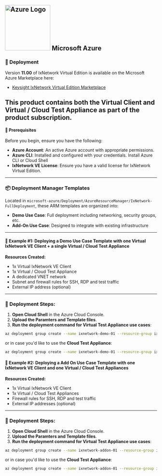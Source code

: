 ## <img src="https://upload.wikimedia.org/wikipedia/commons/thumb/f/fa/Microsoft_Azure.svg/1024px-Microsoft_Azure.svg.png" alt="Azure Logo" width="150"/> Microsoft Azure

### 🚀 Deployment

Version **11.00** of IxNetwork Virtual Edition is available on the Microsoft Azure Marketplace here:

- [Keysight IxNetwork Virtual Edition Marketplace](https://azuremarketplace.microsoft.com/en-us/marketplace/apps/keysight-technologies-ixvm.keysight-ixnetwork-virtual-edition?tab=Overview)

This product contains both the Virtual Client and Virtual / Cloud Test Appliance as part of the product subscription.
---

#### 🔧 Prerequisites

Before you begin, ensure you have the following:
- **Azure Account**: An active Azure account with appropriate permissions.
- **Azure CLI**: Installed and configured with your credentials. Install Azure CLI or Cloud Shell
- **IxNetwork VE License**: Ensure you have a valid license for IxNetwork Virtual Edition.
---

### 📦 Deployment Manager Templates

Located in `microsoft-azure/Deployment/AzureResourceManager/IxNetwork-FullDeployment`, these ARM templates are organized into:

  - **Demo Use Case**: Full deployment including networking, security groups, etc.
  - **Add-On Use Case**: Designed to integrate with existing infrastructure
---

#### 🧪 Example #1: Deploying a Demo Use Case Template with one Virtual IxNetwork VE Client + a single Virtual / Cloud Test Appliance

**Resources Created:**
- 1x Virtual IxNetwork VE Client
- 1x Virtual / Cloud Test Appliance
- A dedicated VNET network
- Subnet and firewall rules for SSH, RDP and test traffic
- External IP address (optional)

---

### 🚀 Deployment Steps:

1. **Open Cloud Shell** in the Azure Cloud Console.
2. **Upload the Paramters and Template files**.
3. **Run the deployment command for Virtual Test Appliance use cases**:

```bash
az deployment group create --name ixnetwork-demo-01 --resource-group ixnetwork-demo-01 --template-file Azure-VTA-1-Arm_Demo_Use_Case_Template.json--parameters Azure-VTA-1-Arm_Demo_Use_Case_Parameters.json
```

or in case you'd like to use the **Cloud Test Appliance**: 

```bash
az deployment group create --name ixnetwork-demo-01 --resource-group ixnetwork-demo-01 --template-file Azure-CTA-1-Arm_Demo_Use_Case_Template.json  --parameters Azure-CTA-1-Arm_Demo_Use_Case_Parameters.json
```

#### 🧪 Example #2: Deploying a Add On Use Case Template with one IxNetwork VE Client and one Virtual / Cloud Test Appliances

**Resources Created:**
- 1x Virtual IxNetwork VE Client
- 1x Virtual / Cloud Test Appliances
- Firewall rules for SSH, RDP and test traffic
- External IP addresses (optional)

---

### 🚀 Deployment Steps:

1. **Open Cloud Shell** in the Azure Cloud Console.
2. **Upload the Paramters and Template files**.
3. **Run the deployment command for Virtual Test Appliance use cases**:

```bash
az deployment group create --name ixnetwork-addon-01 --resource-group ixnetwork-addon-01 --template-file Azure-VTA-1-Arm_Add-On_Use_Case_Template.json  --parameters Azure-VTA-1-Arm_Add-On_Use_Case_Parameters.json
```

or in case you'd like to use the **Cloud Test Appliance**: 

```bash
az deployment group create --name ixnetwork-addon-01 --resource-group ixnetwork-addon-01 --template-file Azure-CTA-1-Arm_Add-On_Use_Case_Template.json  --parameters Azure-CTA-1-Arm_Add-On_Use_Case_Parameters.json
```